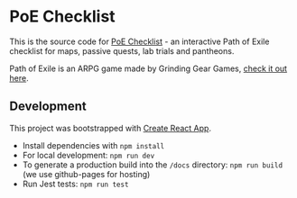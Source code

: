 # PoE Checklist

This is the source code for [PoE Checklist](https://matislepik.github.io/poe-checklist/) - an interactive Path of Exile checklist for maps, passive quests, lab trials and pantheons.

Path of Exile is an ARPG game made by Grinding Gear Games, [check it out here](http://www.pathofexile.com/).

## Development

This project was bootstrapped with [Create React App](https://github.com/facebookincubator/create-react-app).

- Install dependencies with `npm install`
- For local development: `npm run dev`
- To generate a production build into the `/docs` directory: `npm run build` (we use github-pages for hosting)
- Run Jest tests: `npm run test`
